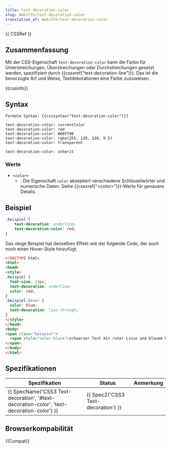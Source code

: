 ```yaml
---
title: text-decoration-color
slug: Web/CSS/text-decoration-color
translation_of: Web/CSS/text-decoration-color
---
```

{{ CSSRef }}

## Zusammenfassung

Mit der CSS-Eigenschaft `text-decoration-color` kann die Farbe für Unterstreichungen, Überstreichungen oder Durchstreichungen gesetzt werden, spezifiziert durch {{cssxref("text-decoration-line")}}. Das ist die bevorzugte Art und Weise, Textdekorationen eine Farbe zuzuweisen.

{{cssinfo}}

## Syntax

    Formale Syntax: {{csssyntax("text-decoration-color")}}

    text-decoration-color: currentColor
    text-decoration-color: red
    text-decoration-color: #00ff00
    text-decoration-color: rgba(255, 128, 128, 0.5)
    text-decoration-color: transparent

    text-decoration-color: inherit

### Werte

- `<color>`
  - : Die Eigenschaft `color` akzeptiert verschiedene Schlüsselwörter und numerische Daten. Siehe {{cssxref("&lt;color&gt;")}}-Werte für genauere Details.

## Beispiel

```css
.beispiel {
    text-decoration: underline;
    text-decoration-color: red;
}
```

Das obige Beispiel hat denselben Effekt wie der folgende Code, der auch noch einen Hover-Style hinzufügt.

```html
<!DOCTYPE html>
<html>
<head>
<style>
.beispiel {
  font-size: 24px;
  text-decoration: underline;
  color: red;
}
.beispiel:hover {
  color: blue;
  text-decoration: line-through;
}
</style>
</head>
<body>
<span class="beispiel">
  <span style="color:black">schwarzer Text mit roter Linie und blauem Hovereffekt</span>
</span>
</body>
</html>
```

## Spezifikationen

| Spezifikation                                                                                                            | Status                                           | Anmerkung |
| ------------------------------------------------------------------------------------------------------------------------ | ------------------------------------------------ | --------- |
| {{ SpecName('CSS3 Text-decoration', '#text-decoration-color', 'text-decoration-color') }} | {{ Spec2('CSS3 Text-decoration') }} |           |

## Browserkompabilität

{{Compat}}
